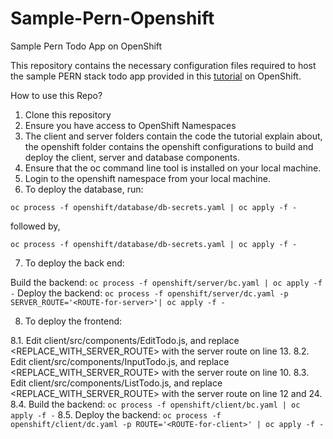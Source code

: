 # Sample-Pern-Openshift
Sample Pern Todo App on OpenShift

This repository contains the necessary configuration files required to host the sample PERN stack todo app provided in this [tutorial](https://www.youtube.com/watch?v=ldYcgPKEZC8) on OpenShift.

How to use this Repo?

1. Clone this repository
2. Ensure you have access to OpenShift Namespaces
3. The client and server folders contain the code the tutorial explain about, the openshift folder contains the openshift configurations to build and deploy the client, server and database components.
4. Ensure that the oc command line tool is installed on your local machine.
5. Login to the openshift namespace from your local machine.
6. To deploy the database, run:

` oc process -f openshift/database/db-secrets.yaml | oc apply -f - `

followed by,

` oc process -f openshift/database/db-secrets.yaml | oc apply -f - `

7. To deploy the back end:

Build the backend:
 ` oc process -f openshift/server/bc.yaml | oc apply -f - `
Deploy the backend:
 ` oc process -f openshift/server/dc.yaml -p SERVER_ROUTE='<ROUTE-for-server>'| oc apply -f - `

8. To deploy the frontend:

8.1. Edit client/src/components/EditTodo.js, and replace <REPLACE_WITH_SERVER_ROUTE> with the server route on line 13.
8.2. Edit client/src/components/InputTodo.js, and replace <REPLACE_WITH_SERVER_ROUTE> with the server route on line 10.
8.3. Edit client/src/components/ListTodo.js, and replace <REPLACE_WITH_SERVER_ROUTE> with the server route on line 12 and 24.
8.4. Build the backend:
 ` oc process -f openshift/client/bc.yaml | oc apply -f - `
8.5. Deploy the backend:
 ` oc process -f openshift/client/dc.yaml -p ROUTE='<ROUTE-for-client>' | oc apply -f - `
